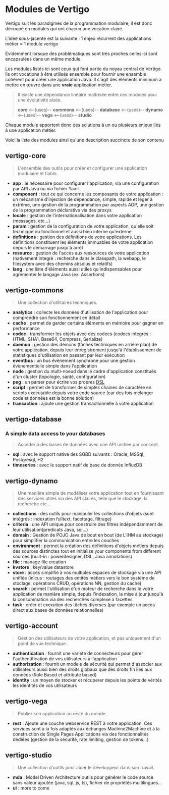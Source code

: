 # Modules de Vertigo
Vertigo suit les paradigmes de la programmation modulaire, il est donc découpé en modules qui ont chacun une vocation claire.

L'idée sous-jacente est la suivante : 1 enjeu récurrent des applications métier = 1 module vertigo

Evidemment lorsque des problématiques sont très proches celles-ci sont encapsulées dans un même module.

Les modules listés ici sont ceux qui font partie du noyau central de Vertigo. Ils ont vocations à être utilisés ensemble pour fournir une ensemble cohérent pour créer une application Java. Il s'agit des éléments minimum à mettre en œuvre dans une **vraie** application métier.

> Il existe une dépendance linéaire maîtrisée entre ces modules pour une évolutivité aisée.
> 
> **core** <--(uses)-- **commons** <--(uses)-- **database** <--(uses)-- **dynamo** <--(uses)-- **vega** <--(uses)-- **studio** 

Chaque module apportent donc des solutions à un ou plusieurs enjeux liés à une application métier.

Voici la liste des modules ainsi qu'une description succincte de son contenu

## vertigo-core
> L'ensemble des outils pour créer et configurer une application modulaire et fiable.

* __app__ : le nécessaire pour configurer l'application, via une configuration par API Java ou via fichier Yaml
* __component__ : tout ce qui concerne les composants de votre application : un mécanisme d'injection de dépendance, simple, rapide et léger à extrême, une gestion de la programmation par aspects AOP, une gestion de la programmation déclarative via des proxys
* __locale__ : gestion de l'internationalisation dans votre application (messages, etc...)
* __param__ : gestion de la configuration de votre application, qu'elle soit technique ou fonctionnel et aussi bien interne qu'externe
* __definitions__ : gestion des définitions de votre applications. Les définitions constituent les éléments immuables de votre application depuis le démarrage jusqu'à arrêt
* __resource__ : gestion de l'accès aux ressources de votre application (nativement integré : recherche dans le classpath, la webapp, le filesystem avec des chemins absolus et relatifs)
* __lang__ : une liste d'éléments aussi utiles qu'indispensables pour agrémenter le langage Java (ex: Assertions)


## vertigo-commons
> Une collection d'utilitaires techniques.

* __analytics__ : collecte les données d'utilisation de l'application pour comprendre son fonctionnement en détail
* __cache__ : permet de garder certains éléments en mémoire pour gagner en performance
* __codec__ : transformer les objets avec des codecs (codecs intégrés : HTML, SHA1, Base64, Compress, Serialize) 
* __daemon__ : gestion des démons (tâches techniques en arrière plan) de votre application, depuis leur enregistrement jusqu'à l'établissement de statistiques d'utilisation en passant par leur exécution
* __eventbus__ :  un bus évènement synchrone pour une gestion évènementielle simple dans l'application
* __node__ :  gestion du multi-noeud dans le cadre d'application constitués d'un cluster (topologie, santé, configuration)
* __peg__ : un parser pour écrire vos propres [DSL](http://en.wikipedia.org/wiki/Domain-specific_language)
* __script__ : permet de transformer de simples chaines de caractère en scripts executable depuis votre code source (car des fois mélanger code et données est la bonne solution)
* __transaction__ : ajoute une gestion transactionnelle à votre application 

## vertigo-database
### A simple data access to your databases

>  Accèder à des bases de données avec une API unifiée par concept.

* __sql__ : avec le support native des SGBD suivants : Oracle, MSSql, Postgresql, H2
* __timeseries__ : avec le support natif de base de donnée InfluxDB

## vertigo-dynamo
> Une manière simple de modéliser votre application tout en fournissant des services utiles via des API claires, telle que le stockage, la recherche etc...

* __collections__ : des outils pour manipuler les collections d'objets (sont intégrés : indexation fulltext, facettage, filtrage)
* __criteria__ : une API unique pour construire des filtres indépendamment de leur utilisation(predicats Java, sql...)
* __domain__ : Gestion de POJO Java de bout en bout (de L'IHM au stockage) pour simplifier la communication entre les couches
* __environment__ : permet la création des définitions d'objets métiers depuis des sources distinctes tout en initialize your components from different sources (built-in : powerdesigner, DSL, Java annotations)
* __file__ : manage file creation
* __kvstore__ : key/value datastore
* __store__ : accès simplifié à vos multiples espaces de stockage via une API unifiée (inlcus : routages des entités métiers vers le bon système de stoclage, opérations  CRUD, opérations NN, gestion du cache)
* __search__ : permet l'utilisation d'un moteur de recherche dans le votre application de manière simple, depuis l'indexation, la mise à jour jusqu'à la consommation via des recherches complexe à facettes
* __task__ : créer et exexution des tâches diverses (par exemple un accès direct aux bases de données relationnelles)


## vertigo-account
> Gestion des utilisateurs de votre application, et pas uniquement d'un point de vue technique.

* __authentication__ : fournit une variété de connecteurs pour gérer l'authentification de vos utilisateurs à l'application
* __authorization__ : fournit un modèle de sécurité qui permet d'associer aux utilisateurs aussi bien des droits globaux que des droits fin liés aux données (Role Based et attribute based)   
* __identity__ : un moyen de stocker et récuperer depuis les points de vérités les identités de vos utilisateurs


## vertigo-vega
> Publier son application au reste du monde.

* __rest__ : Ajoute une couche webservice REST à votre application. Ces services sont à la fois adaptés aux échanges Machine2Machine et à la construction de Single Pages Applications via des fonctionnalités dédiées (gestion de la sécurité, rate limiting, gestion de tokens...)


## vertigo-studio
>  Une collection  d'outils pour aider le développeur dans son travail.

* __mda__ : Model Driven Architecture outils pour générer le code source sans valeur ajoutée (java, sql, js, ts), fichier de propriétés multilingues...
* __ui__ : more to come

